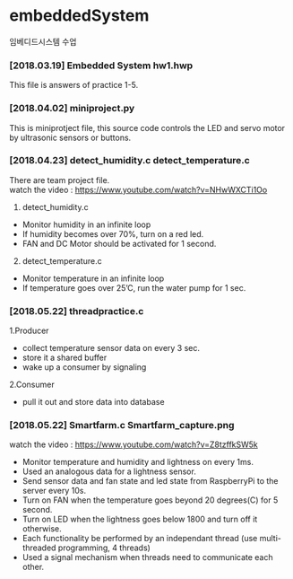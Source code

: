 # embeddedSystem
임베디드시스템 수업

### [2018.03.19] Embedded System hw1.hwp
This file is answers of practice 1-5.

### [2018.04.02] miniproject.py
This is miniprotject file, this source code controls the LED and servo motor by ultrasonic sensors or buttons.

### [2018.04.23] detect_humidity.c	detect_temperature.c 
There are team project file.<br>
watch the video : https://www.youtube.com/watch?v=NHwWXCTi1Oo
 
 1. detect_humidity.c
  - Monitor humidity in an infinite loop
  - If humidity becomes over 70%, turn on a red led.
  - FAN and DC Motor should be activated for 1 second.

 2. detect_temperature.c
  - Monitor temperature in an infinite loop
  - If temperature goes over 25’C, run the water pump for 1 sec.
  
### [2018.05.22] threadpractice.c 
 1.Producer
  - collect temperature sensor data on every 3 sec.
  - store it a shared buffer
  - wake up a consumer by signaling
  
 2.Consumer
  - pull it out and store data into database

### [2018.05.22] Smartfarm.c Smartfarm_capture.png
watch the video : https://www.youtube.com/watch?v=Z8tzffkSW5k

 - Monitor temperature and humidity and lightness on every 1ms.
 - Used an analogous data for a lightness sensor. 
 - Send sensor data and fan state and led state from RaspberryPi to the server every 10s. 
 - Turn on FAN when the temperature goes beyond 20 degrees(C) for 5 second. 
 - Turn on LED when the lightness goes below 1800 and turn off it otherwise. 
 - Each functionality be performed by an independant thread (use multi-threaded programming, 4 threads) 
 - Used a signal mechanism when threads need to communicate each other. 